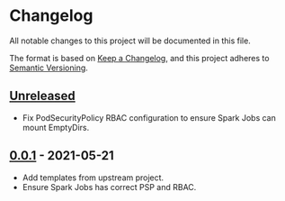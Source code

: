 # Changelog

All notable changes to this project will be documented in this file.

The format is based on [Keep a Changelog](https://keepachangelog.com/en/1.0.0/),
and this project adheres to [Semantic Versioning](https://semver.org/spec/v2.0.0.html).

## [Unreleased]

- Fix PodSecurityPolicy RBAC configuration to ensure Spark Jobs can mount EmptyDirs.

## [0.0.1] - 2021-05-21

- Add templates from upstream project.
- Ensure Spark Jobs has correct PSP and RBAC.

[Unreleased]: https://github.com/giantswarm/spark-operator/compare/v0.0.1...HEAD
[0.0.1]: https://github.com/giantswarm/spark-operator/releases/tag/v0.0.1
